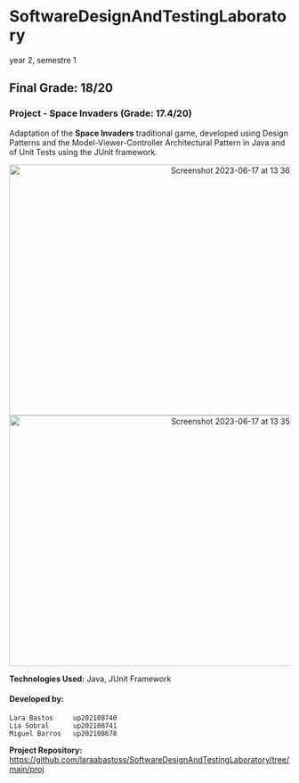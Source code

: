 # SoftwareDesignAndTestingLaboratory

year 2, semestre 1

## Final Grade: 18/20

### Project - Space Invaders (Grade: 17.4/20)

Adaptation of the **Space Invaders** traditional game, developed using Design Patterns and the Model-Viewer-Controller Architectural Pattern in Java and of Unit Tests using the JUnit framework.

<p align="center">
<img width="800" height="450" alt="Screenshot 2023-06-17 at 13 36 25" src="https://github.com/laraabastoss/SoftwareDesignAndTestingLaboratory/assets/92671491/89d211e3-d5d4-4c0c-82c3-424af8795739"  >
  
<img width="800" height="450" alt="Screenshot 2023-06-17 at 13 35 53" src="https://github.com/laraabastoss/SoftwareDesignAndTestingLaboratory/assets/92671491/4f57d2ab-c0f1-42c1-8b6d-ecfacafe3401">
  
</p>

**Technologies Used:** Java, JUnit Framework

#### Developed by:

    Lara Bastos     up202108740
    Lia Sobral      up202108741
    Miguel Barros   up202108678

**Project Repository:**  https://github.com/laraabastoss/SoftwareDesignAndTestingLaboratory/tree/main/proj



